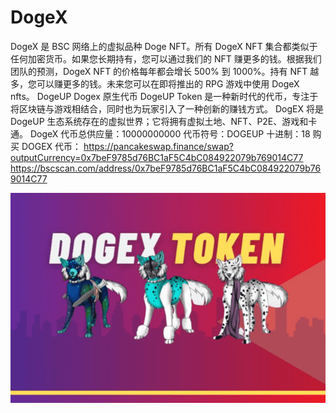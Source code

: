 # DogeX

DogeX 是 BSC 网络上的虚拟品种 Doge NFT。所有 DogeX NFT 集合都类似于任何加密货币。如果您长期持有，您可以通过我们的 NFT 赚更多的钱。根据我们团队的预测，DogeX NFT 的价格每年都会增长 500% 到 1000%。持有 NFT 越多，您可以赚更多的钱。未来您可以在即将推出的 RPG 游戏中使用 DogeX nfts。
DogeUP Dogex 原生代币
DogeUP Token 是一种新时代的代币，专注于将区块链与游戏相结合，同时也为玩家引入了一种创新的赚钱方式。 DogEX 将是 DogeUP 生态系统存在的虚拟世界；它将拥有虚拟土地、NFT、P2E、游戏和卡通。
DogeX 代币总供应量：10000000000
代币符号：DOGEUP
十进制：18
购买 DOGEX 代币：
https://pancakeswap.finance/swap?outputCurrency=0x7beF9785d76BC1aF5C4bC084922079b769014C77
https://bscscan.com/address/0x7beF9785d76BC1aF5C4bC084922079b769014C77

![dogex-dapp-games-bsc-image1_8e479469d2114485d2f0871919a51fef](dogex-dapp-games-bsc-image1_8e479469d2114485d2f0871919a51fef.png)
